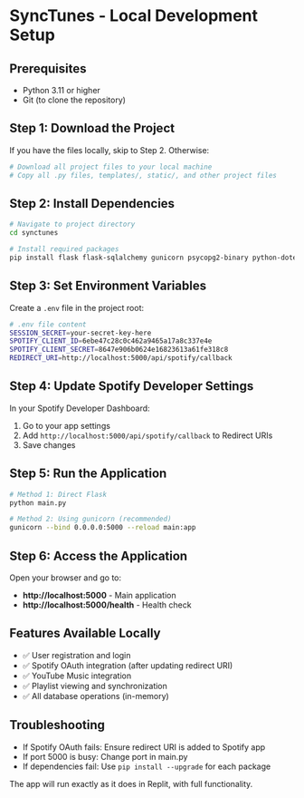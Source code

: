 # SyncTunes - Local Development Setup

## Prerequisites
- Python 3.11 or higher
- Git (to clone the repository)

## Step 1: Download the Project
If you have the files locally, skip to Step 2. Otherwise:
```bash
# Download all project files to your local machine
# Copy all .py files, templates/, static/, and other project files
```

## Step 2: Install Dependencies
```bash
# Navigate to project directory
cd synctunes

# Install required packages
pip install flask flask-sqlalchemy gunicorn psycopg2-binary python-dotenv requests werkzeug ytmusicapi email-validator
```

## Step 3: Set Environment Variables
Create a `.env` file in the project root:
```bash
# .env file content
SESSION_SECRET=your-secret-key-here
SPOTIFY_CLIENT_ID=6ebe47c28c0c462a9465a17a8c337e4e
SPOTIFY_CLIENT_SECRET=8647e906b0624e16823613a61fe318c8
REDIRECT_URI=http://localhost:5000/api/spotify/callback
```

## Step 4: Update Spotify Developer Settings
In your Spotify Developer Dashboard:
1. Go to your app settings
2. Add `http://localhost:5000/api/spotify/callback` to Redirect URIs
3. Save changes

## Step 5: Run the Application
```bash
# Method 1: Direct Flask
python main.py

# Method 2: Using gunicorn (recommended)
gunicorn --bind 0.0.0.0:5000 --reload main:app
```

## Step 6: Access the Application
Open your browser and go to:
- **http://localhost:5000** - Main application
- **http://localhost:5000/health** - Health check

## Features Available Locally
- ✅ User registration and login
- ✅ Spotify OAuth integration (after updating redirect URI)
- ✅ YouTube Music integration
- ✅ Playlist viewing and synchronization
- ✅ All database operations (in-memory)

## Troubleshooting
- If Spotify OAuth fails: Ensure redirect URI is added to Spotify app
- If port 5000 is busy: Change port in main.py
- If dependencies fail: Use `pip install --upgrade` for each package

The app will run exactly as it does in Replit, with full functionality.